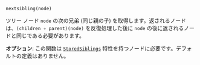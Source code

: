 ```
nextsibling(node)
```

ツリー ノード `node` の次の兄弟 (同じ親の子) を取得します。返されるノードは、`(children ∘ parent)(node)` を反復処理した後に `node` の後に返されるノードと同じである必要があります。

**オプション**: この関数は [`StoredSiblings`](@ref) 特性を持つノードに必要です。デフォルトの定義はありません。
